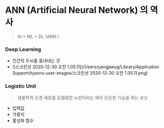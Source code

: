 # ANN (Artificial Neural Network) 의 역사

> AI > ML > DL (ANN  )

### Deep Learning

- 인간의 두뇌를 흉내내는 것 
- ![스크린샷 2020-12-30 오전 1.05.11](/Users/yangjaeug/Library/Application Support/typora-user-images/스크린샷 2020-12-30 오전 1.05.11.png)

 

### Logistic Unit

> 생물학적 신경 세포를 모델링한 뉴런이라는 매우 단순한 기능을 하는 유닛

- 입력값
- 가중치
- 활성화 함수